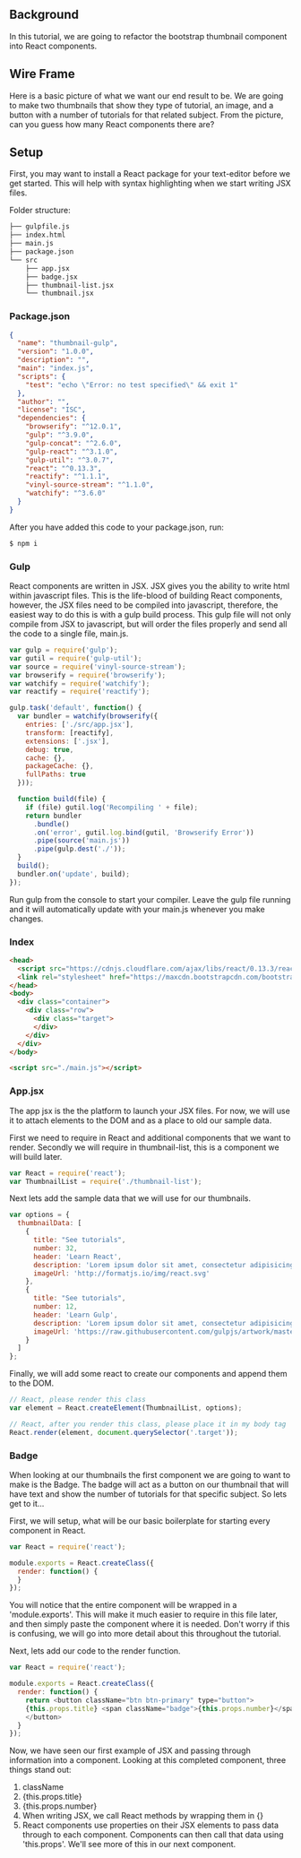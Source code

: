 ## Background
In this tutorial, we are going to refactor the bootstrap thumbnail component into React components.

## Wire Frame
Here is a basic picture of what we want our end result to be.  We are going to make two thumbnails that show they type of tutorial, an image, and a button with a number of tutorials for that related subject.  From the picture, can you guess how many React components there are? [](./overview.png)

## Setup
First, you may want to install a React package for your text-editor before we get started.  This will help with syntax highlighting when we start writing JSX files.


Folder structure:

```sh
├── gulpfile.js
├── index.html
├── main.js
├── package.json
└── src
    ├── app.jsx
    ├── badge.jsx
    ├── thumbnail-list.jsx
    └── thumbnail.jsx
```

### Package.json

```json
{
  "name": "thumbnail-gulp",
  "version": "1.0.0",
  "description": "",
  "main": "index.js",
  "scripts": {
    "test": "echo \"Error: no test specified\" && exit 1"
  },
  "author": "",
  "license": "ISC",
  "dependencies": {
    "browserify": "^12.0.1",
    "gulp": "^3.9.0",
    "gulp-concat": "^2.6.0",
    "gulp-react": "^3.1.0",
    "gulp-util": "^3.0.7",
    "react": "^0.13.3",
    "reactify": "^1.1.1",
    "vinyl-source-stream": "^1.1.0",
    "watchify": "^3.6.0"
  }
}
```
After you have added this code to your package.json, run:

```sh
$ npm i
```

### Gulp
React components are written in JSX.  JSX gives you the ability to write html within javascript files.  This is the life-blood of building React components, however, the JSX files need to be compiled into javascript, therefore, the easiest way to do this is with a gulp build process.  This gulp file will not only compile from JSX to javascript, but will order the files properly and send all the code to a single file, main.js.

```javascript
var gulp = require('gulp');
var gutil = require('gulp-util');
var source = require('vinyl-source-stream');
var browserify = require('browserify');
var watchify = require('watchify');
var reactify = require('reactify');

gulp.task('default', function() {
  var bundler = watchify(browserify({
    entries: ['./src/app.jsx'],
    transform: [reactify],
    extensions: ['.jsx'],
    debug: true,
    cache: {},
    packageCache: {},
    fullPaths: true
  }));

  function build(file) {
    if (file) gutil.log('Recompiling ' + file);
    return bundler
      .bundle()
      .on('error', gutil.log.bind(gutil, 'Browserify Error'))
      .pipe(source('main.js'))
      .pipe(gulp.dest('./'));
  }
  build();
  bundler.on('update', build);
});

```

Run gulp from the console to start your compiler.  Leave the gulp file running and it will automatically update with your main.js whenever you make changes.


### Index

```html
<head>
  <script src="https://cdnjs.cloudflare.com/ajax/libs/react/0.13.3/react.js"></script>
  <link rel="stylesheet" href="https://maxcdn.bootstrapcdn.com/bootstrap/3.3.5/css/bootstrap.min.css" integrity="sha512-dTfge/zgoMYpP7QbHy4gWMEGsbsdZeCXz7irItjcC3sPUFtf0kuFbDz/ixG7ArTxmDjLXDmezHubeNikyKGVyQ==" crossorigin="anonymous">
</head>
<body>
  <div class="container">
    <div class="row">
      <div class="target">
      </div>
    </div>
  </div>
</body>

<script src="./main.js"></script>
```

### App.jsx
The app jsx is the the platform to launch your JSX files.  For now, we will use it to attach elements to the DOM and as a place to old our sample data.

First we need to require in React and additional components that we want to render. Secondly we will require in thumbnail-list, this is a component we will build later.
```javascript
var React = require('react');
var ThumbnailList = require('./thumbnail-list');
```

Next lets add the sample data that we will use for our thumbnails.
```javascript
var options = {
  thumbnailData: [
    {
      title: "See tutorials",
      number: 32,
      header: 'Learn React',
      description: 'Lorem ipsum dolor sit amet, consectetur adipisicing elit, sed do eiusmod tempor incididunt ut labore et dolore magna aliqua. Ut enim ad minim veniam, quis nostrud exercitation ullamco laboris nisi ut aliquip ex ea commodo consequat.',
      imageUrl: 'http://formatjs.io/img/react.svg'
    },
    {
      title: "See tutorials",
      number: 12,
      header: 'Learn Gulp',
      description: 'Lorem ipsum dolor sit amet, consectetur adipisicing elit, sed do eiusmod tempor incididunt ut labore et dolore magna aliqua. Ut enim ad minim veniam, quis nostrud exercitation ullamco laboris nisi ut aliquip ex ea commodo consequat.',
      imageUrl: 'https://raw.githubusercontent.com/gulpjs/artwork/master/gulp-2x.png'
    }
  ]
};
```

Finally, we will add some react to create our components and append them to the DOM.
```javascript
// React, please render this class
var element = React.createElement(ThumbnailList, options);

// React, after you render this class, please place it in my body tag
React.render(element, document.querySelector('.target'));
```

### Badge

When looking at our thumbnails the first component we are going to want to make is the Badge.  The badge will act as a button on our thumbnail that will have text and show the number of tutorials for that specific subject.  So lets get to it...

First, we will setup, what will be our basic boilerplate for starting every component in React.

```javascript
var React = require('react');

module.exports = React.createClass({
  render: function() {
  }
});
```
You will notice that the entire component will be wrapped in a 'module.exports'.  This will make it much easier to require in this file later, and then simply paste the component where it is needed.  Don't worry if this is confusing, we will go into more detail about this throughout the tutorial.

Next, lets add our code to the render function.
```javascript
var React = require('react');

module.exports = React.createClass({
  render: function() {
    return <button className="btn btn-primary" type="button">
    {this.props.title} <span className="badge">{this.props.number}</span>
    </button>
  }
});
```
Now, we have seen our first example of JSX and passing through information into a component.  Looking at this completed component, three things stand out:
1. className
1. {this.props.title}
1. {this.props.number}
  1. When writing JSX, we call React methods by wrapping them in {}
  1. React components use properties on their JSX elements to pass data through to each component.  Components can then call that data using 'this.props'.  We'll see more of this in our next component.
